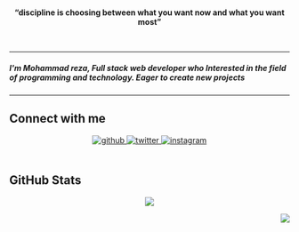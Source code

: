 <br>

<p align="center">
 <b>“discipline is choosing between what you want now and what you want most”
</b>
</p>
<br>

<hr>
<h5>I'm Mohammad reza, Full stack web developer who Interested in the field of programming and technology. Eager to create new projects</h5>
<hr>

## Connect with me  
<div align="center">
<a href="https://telegram.me/Mamzaw" target="_blank">
<img src=https://img.shields.io/badge/telegram-%2324292e.svg?&style=for-the-badge&logo=telegram&logoColor=0088cc alt=github style="margin-bottom: 5px;" />
</a>
<a href="https://twitter.com/mmd__rezaw" target="_blank">
<img src=https://img.shields.io/badge/twitter-%2300acee.svg?&style=for-the-badge&logo=x&logoColor=000 alt=twitter style="margin-bottom: 5px;" />
</a>
<a href="https://instagram.com/mmd._.rezaw" target="_blank">
<img src=https://img.shields.io/badge/instagram-%23000000.svg?&style=for-the-badge&logo=instagram&logoColor=FD1D1D alt=instagram style="margin-bottom: 5px;" />
</a>
<!-- <a href="gmohammadreza867@gmail.com">
    <img src="https://camo.githubusercontent.com/1af4e32e87ead12ccca9c835f529bbc258c72700ed6212cee2a41adc5274fbba/68747470733a2f2f696d672e736869656c64732e696f2f7374617469632f76313f6d6573736167653d476d61696c266c6f676f3d676d61696c266c6162656c3d26636f6c6f723d443134383336266c6f676f436f6c6f723d7768697465266c6162656c436f6c6f723d267374796c653d666f722d7468652d6261646765" height="25" alt="gmail logo" data-canonical-src="https://img.shields.io/static/v1?message=Gmail&amp;logo=gmail&amp;label=&amp;color=D14836&amp;logoColor=white&amp;labelColor=&amp;style=for-the-badge" style="max-width: 100%;">
  </a> -->
</div>  
 
<br/>  


## GitHub Stats  
<div align="center">
 <img src="https://github-readme-stats.vercel.app/api/top-langs/?username=YasinDehfuli&hide_border=false&theme=transparent&layout=compact" align="center" />
</div>

<div align="right">

![](https://komarev.com/ghpvc/?username=mmdrezaww)

</div>



